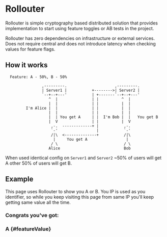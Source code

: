 # Rollouter

Rollouter is simple cryptography based distributed solution that provides
implementation to start using feature toggles or AB tests in the project.

Rollouter has zero dependencies on infrastructure or external services.
Does not require central and does not introduce latency when checking values for
feature flags.

## How it works

```
  Feature: A - 50%, B - 50%

                ,---------.                     ,---------.
                | Server1 |           +-------->| Server2 |
                `--+--+---'           | +-------`--+--+---'
                   ^  |               | |          ^  |
                   |  |               | |          |  |
         I'm Alice |  |               | |          |  |
                   |  |               | |          |  |
                   |  | You get A     | |  I'm Bob |  |   You get B
                   |  V               | |          |  V
                    ,-.  -------------+ |           ,-.
                    `-'                 |           `-'
                    /|\  <--------------+           /|\
                     |     You get A                 |
                    / \                             / \
                   Alice                            Bob
```

When used identical config on `Server1` and `Server2` ~50% of users will get A
other 50% of users will get B.

## Example

This page uses Rollouter to show you A or B.
You IP is used as you identifier, so while you keep visiting this page from
same IP you'll keep getting same value all the time.

### Congrats you've got:
### A {#featureValue}

<script src="https://unpkg.com/rollouter@1.0.19/dist/index.js"></script>
<script>
fetch('https://myip.addr.space/ip')
  .then(function(ipResponse){return ipResponse.text()})
  .then(function(ip){
    var featureValue = rollouter.config({
      features: {
        myFeature: {
          default: 'A',
          experiments: [{
            variants: [{
              slice: 0.5,
              value: 'B'
            }]
          }]
        }
      }

    }).user(ip).conduct('myFeature');
    console.log('YOU GOT', featureValue);
    document.getElementById('featureValue').textContent = featureValue;
  });
</script>
